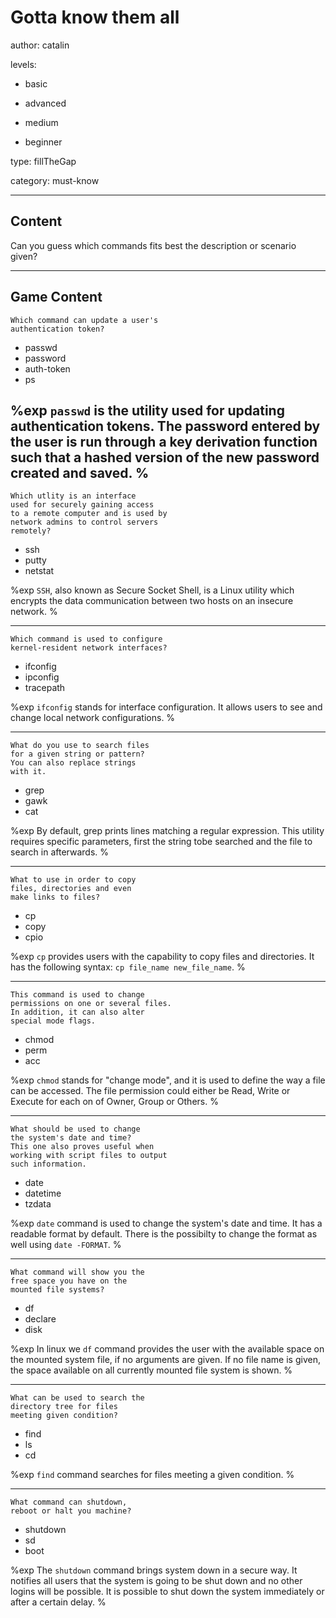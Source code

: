 # Gotta know them all
author: catalin

levels:

  - basic

  - advanced

  - medium

  - beginner

type: fillTheGap

category: must-know

---
## Content

Can you guess which commands fits best the description or scenario given?

---
## Game Content

```
Which command can update a user's
authentication token?
```

* passwd
* password
* auth-token
* ps

%exp
`passwd`  is the utility used for updating
authentication tokens. The password entered
by the user is run through a key derivation
function such that a hashed version of the
new password created and saved.
%
---

```
Which utlity is an interface
used for securely gaining access
to a remote computer and is used by
network admins to control servers
remotely?
```

* ssh
* putty
* netstat

%exp
`SSH`, also known as Secure Socket Shell, is a Linux utility which encrypts the
data communication between two hosts on an insecure network.
%

---
```
Which command is used to configure
kernel-resident network interfaces?
```
* ifconfig
* ipconfig
* tracepath

%exp
`ifconfig` stands for interface configuration. It allows users to see and change
local network configurations.
%

---
```
What do you use to search files
for a given string or pattern?
You can also replace strings
with it.
```
* grep
* gawk
* cat

%exp
By default,  grep prints lines matching a regular expression. This utility
requires specific parameters, first the string tobe searched and the file
to search in afterwards.
%

---
```
What to use in order to copy
files, directories and even
make links to files?
```
* cp
* copy
* cpio

%exp
`cp` provides users with the capability to copy files and directories. It has
the following syntax: `cp file_name new_file_name`.
%

---
```
This command is used to change
permissions on one or several files.
In addition, it can also alter
special mode flags.
```
* chmod
* perm
* acc

%exp
`chmod`  stands for "change mode", and it is used to define the way a file can
be accessed. The file permission could either be Read, Write or Execute for each
on of Owner, Group or Others.
%

---
```
What should be used to change
the system's date and time?
This one also proves useful when
working with script files to output
such information.
```
* date
* datetime
* tzdata

%exp
`date` command is used to change the system's date and time. It has a readable
format by default. There is the possibilty to change the format as well using
`date -FORMAT`.
%

---
```
What command will show you the
free space you have on the
mounted file systems?
```
* df
* declare
* disk

%exp
In linux we `df` command provides the user with the available space on the mounted
system file, if no arguments are given. If no file name is given, the space available
on all currently mounted file system is shown.
%

---
```
What can be used to search the
directory tree for files
meeting given condition?
```
* find
* ls
* cd

%exp
`find` command searches for files meeting a given condition.
%

---
```
What command can shutdown,
reboot or halt you machine?
```
* shutdown
* sd
* boot

%exp
The `shutdown` command brings system down in a secure way. It notifies all users that
the system is going to be shut down and no other logins will be possible. It is possible
to shut down the system immediately or after a certain delay. 
%
